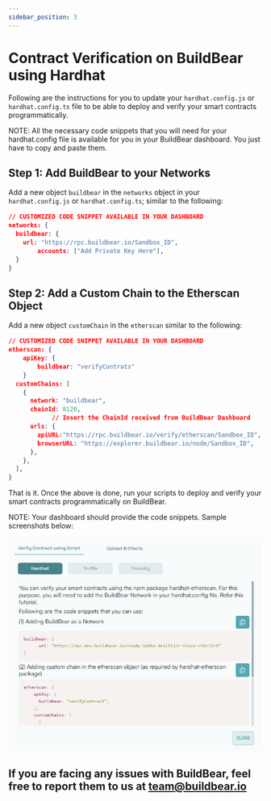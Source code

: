 ```yaml
---
sidebar_position: 3
---
```

# Contract Verification on BuildBear using Hardhat

Following are the instructions for you to update your `hardhat.config.js` or `hardhat.config.ts` file to be able to deploy and verify your smart contracts programmatically.  

NOTE: All the necessary code snippets that you will need for your hardhat.config file is available for you in your BuildBear dashboard. You just have to copy and paste them.

## Step 1: Add BuildBear to your Networks

Add a new object `buildbear` in the `networks` object in your `hardhat.config.js` or `hardhat.config.ts`; similar to the following:

```json
// CUSTOMIZED CODE SNIPPET AVAILABLE IN YOUR DASHBOARD
networks: {
  buildbear: {
    url: "https://rpc.buildbear.io/Sandbox_ID",  
		accounts: ["Add Private Key Here"],
  }
}
```

## Step 2: Add a Custom Chain to the Etherscan Object

Add a new object `customChain` in the `etherscan` similar to the following:

```json
// CUSTOMIZED CODE SNIPPET AVAILABLE IN YOUR DASHBOARD
etherscan: {
	apiKey: {
		buildbear: "verifyContrats"
	}
  customChains: [
    {
      network: "buildbear",
      chainId: 8120,
			// Insert the ChainId received from BuildBear Dashboard
      urls: {
        apiURL:"https://rpc.buildbear.io/verify/etherscan/Sandbox_ID",
        browserURL: "https://explorer.buildbear.io/node/Sandbox_ID",
      },
    },
  ],
}
```

That is it.  Once the above is done, run your scripts to deploy and verify your smart contracts programmatically on BuildBear.

NOTE: Your dashboard should provide the code snippets.  Sample screenshots below: 

![Untitled](./images/config.jpeg)

## If you are facing any issues with BuildBear, feel free to report them to us at **[team@buildbear.io](mailto:team@buildbear.io)**